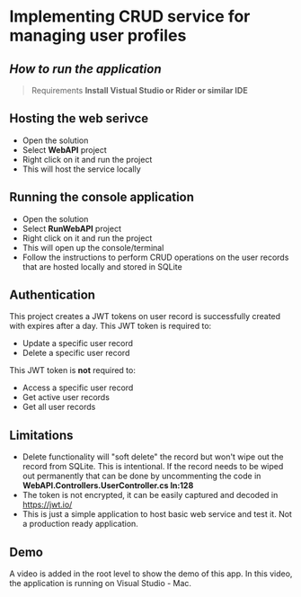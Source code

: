 # Implementing CRUD service for managing user profiles

## _How to run the application_

> Requirements
> **Install Vistual Studio or Rider or similar IDE**

## Hosting the web serivce

- Open the solution
- Select **WebAPI** project
- Right click on it and run the project
- This will host the service locally

## Running the console application

- Open the solution
- Select **RunWebAPI** project
- Right click on it and run the project
- This will open up the console/terminal
- Follow the instructions to perform CRUD operations on the user records that are hosted locally and stored in SQLite

## Authentication

This project creates a JWT tokens on user record is successfully created with expires after a day. This JWT token is required to:

- Update a specific user record
- Delete a specific user record

This JWT token is **not** required to:

- Access a specific user record
- Get active user records
- Get all user records

## Limitations

- Delete functionality will "soft delete" the record but won't wipe out the record from SQLite. This is intentional. If the record needs to be wiped out permanently that can be done by uncommenting the code in **WebAPI.Controllers.UserController.cs ln:128**
- The token is not encrypted, it can be easily captured and decoded in https://jwt.io/
- This is just a simple application to host basic web service and test it. Not a production ready application.

## Demo

A video is added in the root level to show the demo of this app. In this video, the application is running on Visual Studio - Mac.
